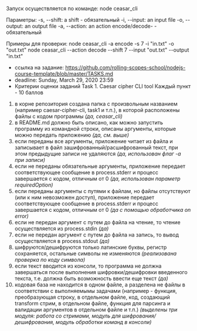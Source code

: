Запуск осуществляется по команде: node ceasar_cli

Параметры:
-s, --shift: a shift - обязательный
-i, --input: an input file
-o, --output: an output file
-a, --action: an action encode/decode- - обязательный

Примеры для проверки:
node ceasar_cli -a encode -s 7 -i "in.txt" -o "out.txt"
node ceasar_cli --action decode --shift 7 --input "out.txt" --output "in.txt"

- ссылка на задание: https://github.com/rolling-scopes-school/nodejs-course-template/blob/master/TASKS.md
- deadline: Sunday, March 29, 2020 23:59
- Критерии оценки заданий
  Task 1. Caesar cipher CLI tool
  Каждый пункт - 10 баллов

1. в корне репозитория создана папка с произвольным названием (например caesar-cipher-cli, task1 и т.п.), в которой расположены файлы с кодом программы
   _(да, ceasar_cli)_
1. в README.md должно быть описано, как можно запустить программу из командной строки, описаны аргументы, которые можно передать приложению
   _(да, см. выше)_
1. если переданы все аргументы, приложение читает из файла и записывает в файл зашифрованный/расшифрованный текст, при этом предыдущие записи не удаляются
   _(да, использован флаг -a при записи)_
1. если не переданы обязательные аргументы, приложение передает соответствующее сообщение в process.stderr и прoцесс завершается с кодом, отличным от 0
   _(да, использован параметр requiredOption)_
1. если переданы аргументы с путями к файлам, но файлы отсутствуют (или к ним невозможен доступ), приложение передает соответствующее сообщение в process.stderr и прoцесс завершается с кодом, отличным от 0
   _(да с помощью обработчика on error)_
1. если не передан аргумент с путем до файла на чтение, то чтение осуществляется из process.stdin
   _(да)_
1. если не передан аргумент с путем до файла на запись, то вывод осуществляется в process.stdout
   _(да)_
1. шифруются/дешифруются только латинские буквы, регистр сохраняется, остальные символы не изменяются
   _(реализована проверка по коду символа)_
1. если текст вводится из консоли, то программа не должна завершаться после выполнения шифровки/дешифровки введенного текста, т.е. должна быть возможность ввести еще текст
   _(да)_
1. кодовая база не находится в одном файле, а разделена не файлы в соответствии с выполняемымы задачами (например - функция, преобразующая строку, в отдельном файле, код, создающий transform стрим, в отдельном файле, функция для парсинга и валидации аргументов в отдельном файле и т.п.)
   _(выделены три модуля: работа со стримами, модуль для шифрования/дешифрования, модуль обработки команд в консоли)_
